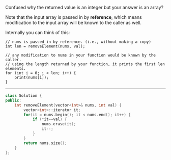 Confused why the returned value is an integer but your answer is an array?

Note that the input array is passed in by **reference**, which means modification to the input array will be known to the caller as well.

Internally you can think of this:

```
// nums is passed in by reference. (i.e., without making a copy)
int len = removeElement(nums, val);

// any modification to nums in your function would be known by the caller.
// using the length returned by your function, it prints the first len elements.
for (int i = 0; i < len; i++) {
    print(nums[i]);
}
```

------

```cpp
class Solution {
public:
    int removeElement(vector<int>& nums, int val) {
        vector<int>::iterator it;
        for(it = nums.begin(); it < nums.end(); it++) {
            if (*it==val) {
                nums.erase(it);
                it--;
            }
        }
        return nums.size();
    }
};
```

